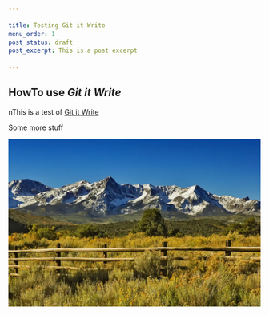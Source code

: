 ```yaml
---

title: Testing Git it Write
menu_order: 1
post_status: draft
post_excerpt: This is a post excerpt

---
```


## HowTo use _Git it Write_

nThis is a test of [Git it Write](https://wordpress.org/plugins/git-it-write/)

Some more stuff

![The San Juan Mountains are beautiful!](/_images/san-juan-mountains.jpg "San Juan Mountains")
